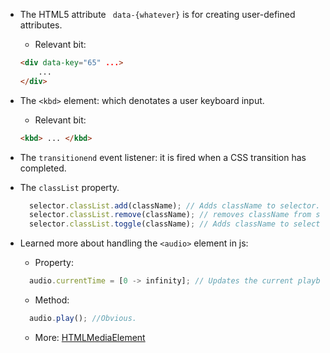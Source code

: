 * The HTML5 attribute ` data-{whatever}` is for creating user-defined attributes.
  * Relevant bit: 
  ```html
  <div data-key="65" ...>
      ...
  </div> 
  ```

* The `<kbd>` element: which denotates a user keyboard input.
  * Relevant bit:
  ```html
  <kbd> ... </kbd>
  ```

* The `transitionend` event listener: it is fired when a CSS transition has completed.

* The `classList` property.
  ```javascript
    selector.classList.add(className); // Adds className to selector.
    selector.classList.remove(className); // removes className from selector.
    selector.classList.toggle(className); // Adds className to selector, if it's not present. Else, removes it.
  ```
  
* Learned more about handling the `<audio>` element in js:
  * Property:
  ```javascript
    audio.currentTime = [0 -> infinity]; // Updates the current playback time.
  ```
  * Method:
  ```javascript
    audio.play(); //Obvious.
  ```
  * More: [HTMLMediaElement](https://devdocs.io/dom/htmlmediaelement) 